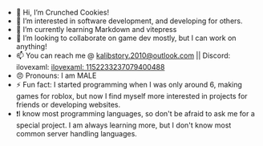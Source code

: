 - 👋 Hi, I’m Crunched Cookies!
- 👀 I’m interested in software development, and developing for others.
- 🌱 I’m currently learning Markdown and vitepress
- 💞️ I’m looking to collaborate on game dev mostly, but I can work on anything!
- 📫 You can reach me @ kalibstory.2010@outlook.com || Discord: ilovexaml: <a href='https://discordlookup.com/user/1152233237079400488' target='_blank'>ilovexaml: 1152233237079400488</a>
- 😠 Pronouns: I am MALE
- ⚡ Fun fact: I started programming when I was only around 6, making games for roblox, but now I find myself more interested in projects for friends or developing websites.
- ❗I know most programming languages, so don't be afraid to ask me for a special project. I am always learning more, but I don't know most common server handling languages.

<!---
CrunchedCookies/CrunchedCookies is a ✨ special ✨ repository because its `README.md` (this file) appears on your GitHub profile.
You can click the Preview link to take a look at your changes.
--->
